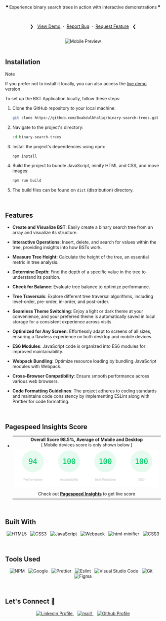 <br>

<div align="center">
<img src="./design/logo.svg" alt="" width="250">
<br>
<br>

**❝** Experience binary search trees in action with interactive demonstrations **❞**

<br>
  <p>
    ❯ &nbsp;
    <a href="https://binary-search-trees.vercel.app/">View Demo</a>
    &nbsp;·&nbsp;
    <a href="https://github.com/0xabdulkhaliq/binary-search-trees/issues">Report Bug</a>
    &nbsp;·&nbsp;
    <a href="https://github.com/0xabdulkhaliq/binary-search-trees/issues">Request Feature</a>
     &nbsp; ❮
  </p>
</div>

<br>

<div align='center'>
<img src='./design/preview.webp' alt='Mobile Preview'>
</div>

<br>

## Installation

> [!NOTE]  
> If you prefer not to install it locally, you can also access the [live demo](https://binary-search-trees.vercel.app/)  version


To set up the BST Application locally, follow these steps:

1. Clone the GitHub repository to your local machine:

   ```bash
   git clone https://github.com/0xabdulkhaliq/binary-search-trees.git
   ```

2. Navigate to the project's directory:

   ```bash
   cd binary-search-trees
   ```

3. Install the project's dependencies using npm:

   ```bash
   npm install
   ```

4. Build the project to bundle JavaScript, minify HTML and CSS, and move images:

   ```bash
   npm run build
   ```
5. The build files can be found on `dist` (distribution) directory.

<br>


## Features

- **Create and Visualize BST**: Easily create a binary search tree from an array and visualize its structure.

- **Interactive Operations**: Insert, delete, and search for values within the tree, providing insights into how BSTs work.

- **Measure Tree Height**: Calculate the height of the tree, an essential metric in tree analysis.

- **Determine Depth**: Find the depth of a specific value in the tree to understand its position.

- **Check for Balance**: Evaluate tree balance to optimize performance.

- **Tree Traversals**: Explore different tree traversal algorithms, including level-order, pre-order, in-order, and post-order.

- **Seamless Theme Switching**: Enjoy a light or dark theme at your convenience, and your preferred theme is automatically saved in local storage for a consistent experience across visits.

- **Optimized for Any Screen**: Effortlessly adapt to screens of all sizes, ensuring a flawless experience on both desktop and mobile devices.

- **ES6 Modules**: JavaScript code is organized into ES6 modules for improved maintainability.

- **Webpack Bundling**: Optimize resource loading by bundling JavaScript modules with Webpack.

- **Cross-Browser Compatibility**: Ensure smooth performance across various web browsers.

- **Code Formatting Guidelines**: The project adheres to coding standards and maintains code consistency by implementing ESLint along with Prettier for code formatting.

<br>

## Pagespeed Insights Score
  
- ||
  | :-----: |
  |  <b>Overall Score 98.5%, Average of Mobile and Desktop</b><br>[ Mobile devices score is only shown below ] |
  | |
  | <img src='./design/pagespeed-insights-score.svg' alt='Scoreboard'> |
  | |
  | Check out [**Pagespeed Insights**](https://pagespeed.web.dev/analysis?url=https%3A%2F%2Fbinary-search-trees.vercel.app%2F) to get live score |
  ||

<br>

## Built With

<div align=center>

 ![HTML5](https://img.shields.io/badge/html5-%23E34F26.svg?style=for-the-badge&logo=html5&logoColor=white) &nbsp;&nbsp;![CSS3](https://img.shields.io/badge/css3-%231572B6.svg?style=for-the-badge&logo=css3&logoColor=white) &nbsp;&nbsp;![JavaScript](https://img.shields.io/badge/ES6%20Modules%20-%23F7DF1E.svg?style=for-the-badge&logo=javascript&logoColor=black) &nbsp;&nbsp;![Webpack](https://img.shields.io/badge/webpack-%238DD6F9.svg?style=for-the-badge&logo=webpack&logoColor=black) &nbsp;&nbsp;![html-minifier](https://img.shields.io/badge/html%20minifier-A90533?style=for-the-badge&logo=html5&logoColor=white) &nbsp;&nbsp;![CSS3](https://img.shields.io/badge/css_minifier-2C2D72.svg?style=for-the-badge&logo=css3&logoColor=white)

</div>

<br>

## Tools Used

<div align=center>
  
![NPM](https://img.shields.io/badge/npm-CB3837?style=for-the-badge&logo=npm&logoColor=white) &nbsp;&nbsp;![Google](https://img.shields.io/badge/google-DA4437?style=for-the-badge&logo=google&logoColor=white) &nbsp;&nbsp;![Prettier](https://img.shields.io/badge/prettier-1A2C34?style=for-the-badge&logo=prettier&logoColor=F7BA3E) &nbsp;&nbsp;![Eslint](https://img.shields.io/badge/eslint-3A33D1?style=for-the-badge&logo=eslint&logoColor=white) &nbsp;&nbsp;![Visual Studio Code](https://img.shields.io/badge/VS%20Code-0078d7.svg?style=for-the-badge&logo=visual-studio-code&logoColor=white) &nbsp;&nbsp;![Git](https://img.shields.io/badge/Git-F05032?style=for-the-badge&logo=git&logoColor=white) &nbsp;&nbsp;![Figma](https://img.shields.io/badge/Figma-F24E1E?style=for-the-badge&logo=figma&logoColor=white)

</div>

<br>

## Let's Connect 👋

<div align=center>

  <a href="https://linkedin.com/in/0xabdulkhaliq" >
    <img src="https://img.shields.io/badge/linkedin%20Profile-%2300acee.svg?color=405DE6&style=for-the-badge&logo=linkedin&logoColor=white" alt="Linkedin Profile">
  </a>&nbsp;&nbsp;

  <a href="mailto:0xabdulkhaliq@gmail.com" target="_blank">
    <img src="https://img.shields.io/badge/gmail-%23EA4335.svg?style=for-the-badge&logo=gmail&logoColor=white" alt=mail/>
  </a>&nbsp;&nbsp;

  <a href="https://www.github.com/0xabdulkhaliq/" >
    <img src="https://img.shields.io/badge/Github%20Profile-131313?style=for-the-badge&logo=github&logoColor=white" alt="Github Profile">
  </a>

</div>

<br>
